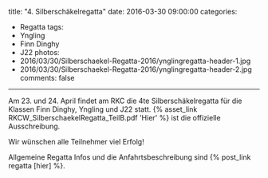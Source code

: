 title: "4. Silberschäkelregatta"
date: 2016-03-30 09:00:00
categories:
- Regatta
tags:
- Yngling
- Finn Dinghy
- J22
photos:
- 2016/03/30/Silberschaekel-Regatta-2016/ynglingregatta-header-1.jpg
- 2016/03/30/Silberschaekel-Regatta-2016/ynglingregatta-header-2.jpg
comments: false
---

Am 23. und 24. April findet am RKC die 4te Silberschäkelregatta für die Klassen Finn Dinghy, Yngling und J22 statt.
{% asset_link RKCW_SilberschaekelRegatta_TeilB.pdf 'Hier' %} ist die offizielle Ausschreibung.

Wir wünschen alle Teilnehmer viel Erfolg!

Allgemeine Regatta Infos und die Anfahrtsbeschreibung sind {% post_link regatta [hier] %}.
